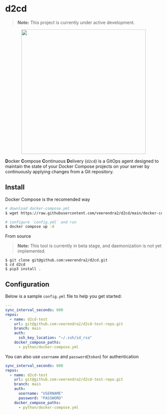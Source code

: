 # d2cd
> **Note:** This project is currently under active development.

<p align="center">
  <img src="https://i.ibb.co/8b7SMTH/d2cd1.png" width="400"/>
</p>

**D**ocker **C**ompose **C**ontinuous **D**elivery (`d2cd`) is a GitOps agent designed to maintain the state of your Docker Compose projects on your server by continuously applying changes from a Git repository.

## Install
Docker Compose is the recomended way
```bash
# download docker-compose.yml
$ wget https://raw.githubusercontent.com/veerendra2/d2cd/main/docker-compose.yml

# configure `config.yml` and run
$ docker compose up -d
```
From source
> **Note:** This tool is currently in beta stage, and daemonization is not yet implemented.
```
$ git clone git@github.com:veerendra2/d2cd.git
$ cd d2cd
$ pip3 install .
```

## Configuration
Below is a sample `config.yml` file to help you get started:

```yaml
---
sync_interval_seconds: 600
repos:
  - name: d2cd-test
    url: git@github.com:veerendra2/d2cd-test-repo.git
    branch: main
    auth:
      ssh_key_location: "~/.ssh/id_rsa"
    docker_compose_paths:
      - python/docker-compose.yml
```
You can also use `username` and `password`(`token`) for authentication

```yaml
sync_interval_seconds: 600
repos:
  - name: d2cd-test
    url: git@github.com:veerendra2/d2cd-test-repo.git
    branch: main
    auth:
      username: "USERNAME"
      password: "PASSWORD"
    docker_compose_paths:
      - python/docker-compose.yml
```
